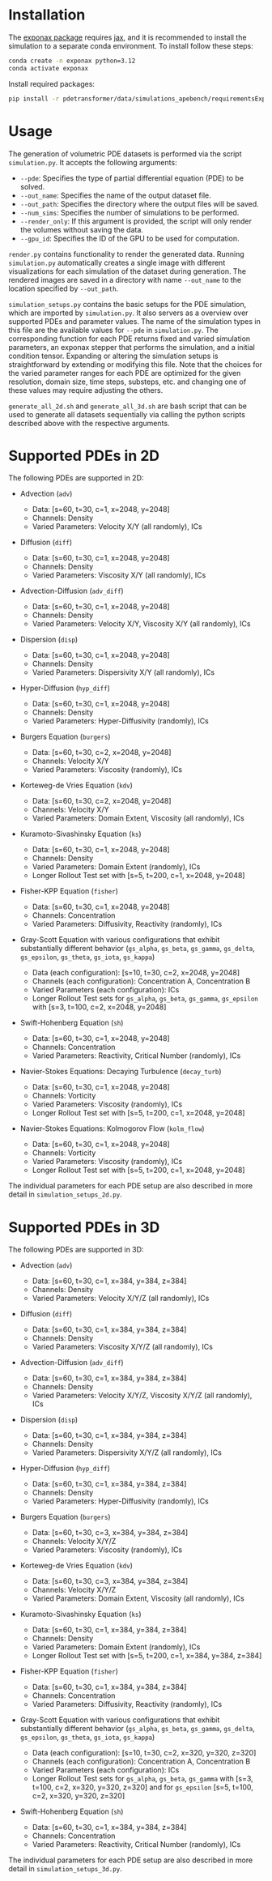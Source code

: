# Installation
The [exponax package](https://pypi.org/project/exponax/) requires [jax](https://jax.readthedocs.io/en/latest/installation.html), and it is recommended to install the simulation to a separate conda environment. To install follow these steps:
```bash
conda create -n exponax python=3.12
conda activate exponax
```
Install required packages:
```bash
pip install -r pdetransformer/data/simulations_apebench/requirementsExponax.txt
```


# Usage
The generation of volumetric PDE datasets is performed via the script `simulation.py`. It accepts the following arguments:

- `--pde`: Specifies the type of partial differential equation (PDE) to be solved.
- `--out_name`: Specifies the name of the output dataset file.
- `--out_path`: Specifies the directory where the output files will be saved.
- `--num_sims`: Specifies the number of simulations to be performed.
- `--render_only`: If this argument is provided, the script will only render the volumes without saving the data.
- `--gpu_id`: Specifies the ID of the GPU to be used for computation.

`render.py` contains functionality to render the generated data. Running `simulation.py` automatically creates a single image with different visualizations for each simulation of the dataset during generation. The rendered images are saved in a directory with name `--out_name` to the location specified by `--out_path`.

`simulation_setups.py` contains the basic setups for the PDE simulation, which are imported by `simulation.py`. It also servers as a overview over supported PDEs and parameter values. The name of the simulation types in this file are the available values for `--pde` in `simulation.py`. The corresponding function for each PDE returns fixed and varied simulation parameters, an exponax stepper that performs the simulation, and a initial condition tensor. Expanding or altering the simulation setups is straightforward by extending or modifying this file. Note that the choices for the varied parameter ranges for each PDE are optimized for the given resolution, domain size, time steps, substeps, etc. and changing one of these values may require adjusting the others.

`generate_all_2d.sh` and `generate_all_3d.sh` are bash script that can be used to generate all datasets sequentially via calling the python scripts described above with the respective arguments.

# Supported PDEs in 2D
The following PDEs are supported in 2D:

- Advection (`adv`)
    - Data: [s=60, t=30, c=1, x=2048, y=2048]
    - Channels: Density
    - Varied Parameters: Velocity X/Y (all randomly), ICs

- Diffusion (`diff`)
    - Data: [s=60, t=30, c=1, x=2048, y=2048]
    - Channels: Density
    - Varied Parameters: Viscosity X/Y (all randomly), ICs

- Advection-Diffusion (`adv_diff`)
    - Data: [s=60, t=30, c=1, x=2048, y=2048]
    - Channels: Density
    - Varied Parameters: Velocity X/Y, Viscosity X/Y (all randomly), ICs

- Dispersion (`disp`)
    - Data: [s=60, t=30, c=1, x=2048, y=2048]
    - Channels: Density
    - Varied Parameters: Dispersivity X/Y (all randomly), ICs

- Hyper-Diffusion (`hyp_diff`)
    - Data: [s=60, t=30, c=1, x=2048, y=2048]
    - Channels: Density
    - Varied Parameters: Hyper-Diffusivity (randomly), ICs

- Burgers Equation (`burgers`)
    - Data: [s=60, t=30, c=2, x=2048, y=2048]
    - Channels: Velocity X/Y
    - Varied Parameters: Viscosity (randomly), ICs

- Korteweg-de Vries Equation (`kdv`)
    - Data: [s=60, t=30, c=2, x=2048, y=2048]
    - Channels: Velocity X/Y
    - Varied Parameters: Domain Extent, Viscosity (all randomly), ICs

- Kuramoto-Sivashinsky Equation (`ks`)
    - Data: [s=60, t=30, c=1, x=2048, y=2048]
    - Channels: Density
    - Varied Parameters: Domain Extent (randomly), ICs
    - Longer Rollout Test set with [s=5, t=200, c=1, x=2048, y=2048]

- Fisher-KPP Equation (`fisher`)
    - Data: [s=60, t=30, c=1, x=2048, y=2048]
    - Channels: Concentration
    - Varied Parameters: Diffusivity, Reactivity (randomly), ICs

- Gray-Scott Equation with various configurations that exhibit substantially different behavior (`gs_alpha`, `gs_beta`, `gs_gamma`, `gs_delta`, `gs_epsilon`, `gs_theta`, `gs_iota`, `gs_kappa`)
    - Data (each configuration): [s=10, t=30, c=2, x=2048, y=2048]
    - Channels (each configuration): Concentration A, Concentration B
    - Varied Parameters (each configuration): ICs
    - Longer Rollout Test sets for `gs_alpha`, `gs_beta`, `gs_gamma`, `gs_epsilon` with [s=3, t=100, c=2, x=2048, y=2048]

- Swift-Hohenberg Equation (`sh`)
    - Data: [s=60, t=30, c=1, x=2048, y=2048]
    - Channels: Concentration
    - Varied Parameters: Reactivity, Critical Number (randomly), ICs

- Navier-Stokes Equations: Decaying Turbulence (`decay_turb`)
    - Data: [s=60, t=30, c=1, x=2048, y=2048]
    - Channels: Vorticity
    - Varied Parameters: Viscosity (randomly), ICs
    - Longer Rollout Test set with [s=5, t=200, c=1, x=2048, y=2048]

- Navier-Stokes Equations: Kolmogorov Flow (`kolm_flow`)
    - Data: [s=60, t=30, c=1, x=2048, y=2048]
    - Channels: Vorticity
    - Varied Parameters: Viscosity (randomly), ICs
    - Longer Rollout Test set with [s=5, t=200, c=1, x=2048, y=2048]

The individual parameters for each PDE setup are also described in more detail in `simulation_setups_2d.py`.

# Supported PDEs in 3D
The following PDEs are supported in 3D:

- Advection (`adv`)
    - Data: [s=60, t=30, c=1, x=384, y=384, z=384]
    - Channels: Density
    - Varied Parameters: Velocity X/Y/Z (all randomly), ICs

- Diffusion (`diff`)
    - Data: [s=60, t=30, c=1, x=384, y=384, z=384]
    - Channels: Density
    - Varied Parameters: Viscosity X/Y/Z (all randomly), ICs

- Advection-Diffusion (`adv_diff`)
    - Data: [s=60, t=30, c=1, x=384, y=384, z=384]
    - Channels: Density
    - Varied Parameters: Velocity X/Y/Z, Viscosity X/Y/Z (all randomly), ICs

- Dispersion (`disp`)
    - Data: [s=60, t=30, c=1, x=384, y=384, z=384]
    - Channels: Density
    - Varied Parameters: Dispersivity X/Y/Z (all randomly), ICs

- Hyper-Diffusion (`hyp_diff`)
    - Data: [s=60, t=30, c=1, x=384, y=384, z=384]
    - Channels: Density
    - Varied Parameters: Hyper-Diffusivity (randomly), ICs

- Burgers Equation (`burgers`)
    - Data: [s=60, t=30, c=3, x=384, y=384, z=384]
    - Channels: Velocity X/Y/Z
    - Varied Parameters: Viscosity (randomly), ICs

- Korteweg-de Vries Equation (`kdv`)
    - Data: [s=60, t=30, c=3, x=384, y=384, z=384]
    - Channels: Velocity X/Y/Z
    - Varied Parameters: Domain Extent, Viscosity (all randomly), ICs

- Kuramoto-Sivashinsky Equation (`ks`)
    - Data: [s=60, t=30, c=1, x=384, y=384, z=384]
    - Channels: Density
    - Varied Parameters: Domain Extent (randomly), ICs
    - Longer Rollout Test set with [s=5, t=200, c=1, x=384, y=384, z=384]

- Fisher-KPP Equation (`fisher`)
    - Data: [s=60, t=30, c=1, x=384, y=384, z=384]
    - Channels: Concentration
    - Varied Parameters: Diffusivity, Reactivity (randomly), ICs

- Gray-Scott Equation with various configurations that exhibit substantially different behavior (`gs_alpha`, `gs_beta`, `gs_gamma`, `gs_delta`, `gs_epsilon`, `gs_theta`, `gs_iota`, `gs_kappa`)
    - Data (each configuration): [s=10, t=30, c=2, x=320, y=320, z=320]
    - Channels (each configuration): Concentration A, Concentration B
    - Varied Parameters (each configuration): ICs
    - Longer Rollout Test sets for `gs_alpha`, `gs_beta`, `gs_gamma` with [s=3, t=100, c=2, x=320, y=320, z=320] and for `gs_epsilon` [s=5, t=100, c=2, x=320, y=320, z=320]

- Swift-Hohenberg Equation (`sh`)
    - Data: [s=60, t=30, c=1, x=384, y=384, z=384]
    - Channels: Concentration
    - Varied Parameters: Reactivity, Critical Number (randomly), ICs

The individual parameters for each PDE setup are also described in more detail in `simulation_setups_3d.py`.